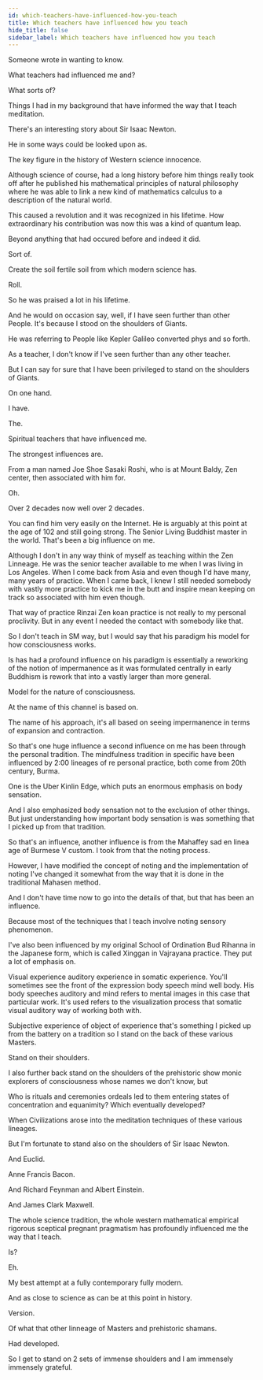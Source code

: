 ```yaml
---
id: which-teachers-have-influenced-how-you-teach
title: Which teachers have influenced how you teach
hide_title: false
sidebar_label: Which teachers have influenced how you teach
---
```

Someone wrote in wanting to know.

What teachers had influenced me and?

What sorts of?

Things I had in my background that have informed the way that I teach meditation.

There's an interesting story about Sir Isaac Newton.

He in some ways could be looked upon as.

The key figure in the history of Western science innocence.

Although science of course, had a long history before him things really took off after he published his mathematical principles of natural philosophy where he was able to link a new kind of mathematics calculus to a description of the natural world.

This caused a revolution and it was recognized in his lifetime. How extraordinary his contribution was now this was a kind of quantum leap.

Beyond anything that had occured before and indeed it did.

Sort of.

Create the soil fertile soil from which modern science has.

Roll.

So he was praised a lot in his lifetime.

And he would on occasion say, well, if I have seen further than other People. It's because I stood on the shoulders of Giants.

He was referring to People like Kepler Galileo converted phys and so forth.



As a teacher, I don't know if I've seen further than any other teacher.

But I can say for sure that I have been privileged to stand on the shoulders of Giants.

On one hand.

I have.

The.

Spiritual teachers that have influenced me.

The strongest influences are.

From a man named Joe Shoe Sasaki Roshi, who is at Mount Baldy, Zen center, then associated with him for.

Oh.

Over 2 decades now well over 2 decades.

You can find him very easily on the Internet. He is arguably at this point at the age of 102 and still going strong. The Senior Living Buddhist master in the world. That's been a big influence on me.

Although I don't in any way think of myself as teaching within the Zen Linneage. He was the senior teacher available to me when I was living in Los Angeles. When I come back from Asia and even though I'd have many, many years of practice. When I came back, I knew I still needed somebody with vastly more practice to kick me in the butt and inspire mean keeping on track so associated with him even though.

That way of practice Rinzai Zen koan practice is not really to my personal proclivity. But in any event I needed the contact with somebody like that.

So I don't teach in SM way, but I would say that his paradigm his model for how consciousness works.

Is has had a profound influence on his paradigm is essentially a reworking of the notion of impermanence as it was formulated centrally in early Buddhism is rework that into a vastly larger than more general.

Model for the nature of consciousness.

At the name of this channel is based on.

The name of his approach, it's all based on seeing impermanence in terms of expansion and contraction.

So that's one huge influence a second influence on me has been through the personal tradition. The mindfulness tradition in specific have been influenced by 2:00 lineages of re personal practice, both come from 20th century, Burma.

One is the Uber Kinlin Edge, which puts an enormous emphasis on body sensation.

And I also emphasized body sensation not to the exclusion of other things. But just understanding how important body sensation is was something that I picked up from that tradition.



So that's an influence, another influence is from the Mahaffey sad en linea age of Burmese V custom. I took from that the noting process.

However, I have modified the concept of noting and the implementation of noting I've changed it somewhat from the way that it is done in the traditional Mahasen method.

And I don't have time now to go into the details of that, but that has been an influence.

Because most of the techniques that I teach involve noting sensory phenomenon.

I've also been influenced by my original School of Ordination Bud Rihanna in the Japanese form, which is called Xinggan in Vajrayana practice. They put a lot of emphasis on.

Visual experience auditory experience in somatic experience. You'll sometimes see the front of the expression body speech mind well body. His body speeches auditory and mind refers to mental images in this case that particular work. It's used refers to the visualization process that somatic visual auditory way of working both with.

Subjective experience of object of experience that's something I picked up from the battery on a tradition so I stand on the back of these various Masters.

Stand on their shoulders.

I also further back stand on the shoulders of the prehistoric show monic explorers of consciousness whose names we don't know, but

Who is rituals and ceremonies ordeals led to them entering states of concentration and equanimity? Which eventually developed?

When Civilizations arose into the meditation techniques of these various lineages.

But I'm fortunate to stand also on the shoulders of Sir Isaac Newton.

And Euclid.

Anne Francis Bacon.

And Richard Feynman and Albert Einstein.

And James Clark Maxwell.

The whole science tradition, the whole western mathematical empirical rigorous sceptical pregnant pragmatism has profoundly influenced me the way that I teach.

Is?

Eh.

My best attempt at a fully contemporary fully modern.

And as close to science as can be at this point in history.

Version.

Of what that other linneage of Masters and prehistoric shamans.

Had developed.

So I get to stand on 2 sets of immense shoulders and I am immensely immensely grateful.

